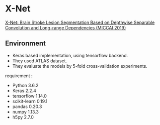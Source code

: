 # X-Net

[X-Net: Brain Stroke Lesion Segmentation Based on Depthwise Separable Convolution and Long-range Dependencies (MICCAI 2019)](https://arxiv.org/abs/1907.07000)

## Environment

* Keras based implementation, using tensorflow backend.
* They used ATLAS dataset.
* They evaluate the models by 5-fold cross-validation experiments.

requirement :

* Python 3.6.2
* Keras 2.2.4
* tensorflow 1.14.0
* scikit-learn 0.19.1
* pandas 0.20.3
* numpy 1.13.3
* h5py 2.7.0

